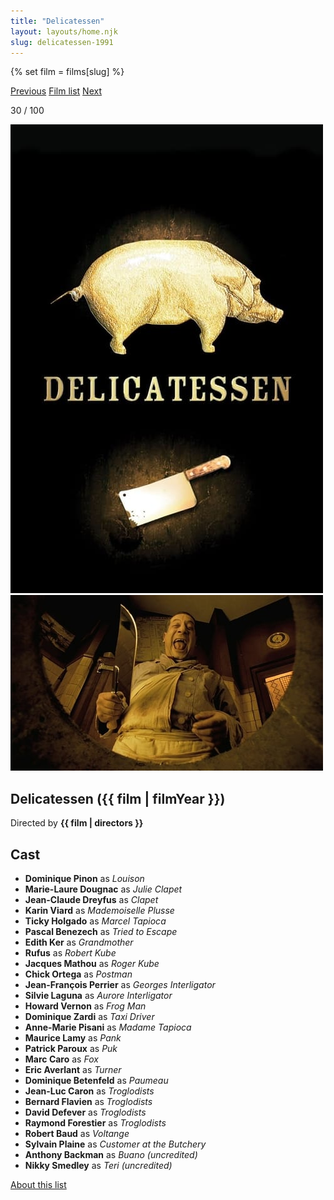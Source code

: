 ```yaml
---
title: "Delicatessen"
layout: layouts/home.njk
slug: delicatessen-1991
---
```


{% set film = films[slug] %}

<nav class="films">
  <a class="prev" href="../withnail--i-1987">Previous</a>
  <a href="../">Film list</a>
  <a class="next" href="../night-on-earth-1991">Next</a>
</nav>

<p>30 / 100</p>

<article class="film">
  <div class="backdrop-and-poster">
    <img class="poster" src="../films/posters/delicatessen-1991.jpg" alt="">
    <img class="backdrop" src="../films/backdrops/delicatessen-1991.jpg" alt="">
  </div>

  <h1>Delicatessen ({{ film | filmYear }})</h1>

  <p class="director">
    Directed by <strong>{{ film | directors }}</strong>
  </p>


  <h2>
    Cast
  </h2>
  <ul>
            <li><strong>Dominique Pinon</strong> as <em>Louison</em></li>
        <li><strong>Marie-Laure Dougnac</strong> as <em>Julie Clapet</em></li>
        <li><strong>Jean-Claude Dreyfus</strong> as <em>Clapet</em></li>
        <li><strong>Karin Viard</strong> as <em>Mademoiselle Plusse</em></li>
        <li><strong>Ticky Holgado</strong> as <em>Marcel Tapioca</em></li>
        <li><strong>Pascal Benezech</strong> as <em>Tried to Escape</em></li>
        <li><strong>Edith Ker</strong> as <em>Grandmother</em></li>
        <li><strong>Rufus</strong> as <em>Robert Kube</em></li>
        <li><strong>Jacques Mathou</strong> as <em>Roger Kube</em></li>
        <li><strong>Chick Ortega</strong> as <em>Postman</em></li>
        <li><strong>Jean-François Perrier</strong> as <em>Georges Interligator</em></li>
        <li><strong>Silvie Laguna</strong> as <em>Aurore Interligator</em></li>
        <li><strong>Howard Vernon</strong> as <em>Frog Man</em></li>
        <li><strong>Dominique Zardi</strong> as <em>Taxi Driver</em></li>
        <li><strong>Anne-Marie Pisani</strong> as <em>Madame Tapioca</em></li>
        <li><strong>Maurice Lamy</strong> as <em>Pank</em></li>
        <li><strong>Patrick Paroux</strong> as <em>Puk</em></li>
        <li><strong>Marc Caro</strong> as <em>Fox</em></li>
        <li><strong>Eric Averlant</strong> as <em>Turner</em></li>
        <li><strong>Dominique Betenfeld</strong> as <em>Paumeau</em></li>
        <li><strong>Jean-Luc Caron</strong> as <em>Troglodists</em></li>
        <li><strong>Bernard Flavien</strong> as <em>Troglodists</em></li>
        <li><strong>David Defever</strong> as <em>Troglodists</em></li>
        <li><strong>Raymond Forestier</strong> as <em>Troglodists</em></li>
        <li><strong>Robert Baud</strong> as <em>Voltange</em></li>
        <li><strong>Sylvain Plaine</strong> as <em>Customer at the Butchery</em></li>
        <li><strong>Anthony Backman</strong> as <em>Buano (uncredited)</em></li>
        <li><strong>Nikky Smedley</strong> as <em>Teri (uncredited)</em></li>
  </ul>
</article>
<footer>
  <a href="../about">About this list</a>
</footer>
